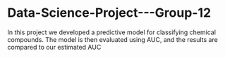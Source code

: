 # Data-Science-Project---Group-12
In this project we developed a predictive model for classifying chemical compounds. The model is then evaluated using AUC, and the results are compared to our estimated AUC
